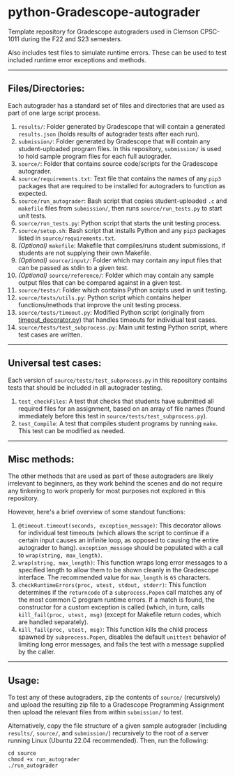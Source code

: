 # python-Gradescope-autograder
Template repository for Gradescope autograders used in Clemson CPSC-1011 during the F22 and S23 semesters.

Also includes test files to simulate runtime errors. These can be used to test included runtime error exceptions and methods.

----

## Files/Directories:
Each autograder has a standard set of files and directories that are used as part of one large script process.

1. `results/`: Folder generated by Gradescope that will contain a generated `results.json` (holds results of autograder tests after each run).
2. `submission/`: Folder generated by Gradescope that will contain any student-uploaded program files. In this repository, `submission/` is used to hold sample program files for each full autograder.
3. `source/`: Folder that contains source code/scripts for the Gradescope autograder.
4. `source/requirements.txt`: Text file that contains the names of any `pip3` packages that are required to be installed for autograders to function as expected.
5. `source/run_autograder`: Bash script that copies student-uploaded `.c` and `makefile` files from `submission/`, then runs `source/run_tests.py` to start unit tests.
6. `source/run_tests.py`: Python script that starts the unit testing process.
7. `source/setup.sh`: Bash script that installs Python and any `pip3` packages listed in `source/requirements.txt`.
8. *(Optional)* `makefile`: Makefile that compiles/runs student submissions, if students are not supplying their own Makefile.
9. *(Optional)* `source/input/`: Folder which may contain any input files that can be passed as stdin to a given test.
10. *(Optional)* `source/reference/`: Folder which may contain any sample output files that can be compared against in a given test.
11. `source/tests/`: Folder which contains Python scripts used in unit testing.
12. `source/tests/utils.py`: Python script which contains helper functions/methods that improve the unit testing process.
13. `source/tests/timeout.py`: Modified Python script (originally from [timeout_decorator.py](https://github.com/pnpnpn/timeout-decorator/blob/master/timeout_decorator/timeout_decorator.py)) that handles timeouts for individual test cases.
14. `source/tests/test_subprocess.py`: Main unit testing Python script, where test cases are written.

----

## Universal test cases:

Each version of `source/tests/test_subprocess.py` in this repository contains tests that should be included in all autograder testing.

1. `test_checkFiles`: A test that checks that students have submitted all required files for an assignment, based on an array of file names (found immediately before this test in `source/tests/test_subprocess.py`).
2. `test_Compile`: A test that compiles student programs by running `make`. This test can be modified as needed.

----

## Misc methods:
The other methods that are used as part of these autograders are likely irrelevant to beginners, as they work behind the scenes and do not require any tinkering to work properly for most purposes not explored in this repository.

However, here's a brief overview of some standout functions:

1. `@timeout.timeout(seconds, exception_message)`: This decorator allows for individual test timeouts (which allows the script to continue if a certain input causes an infinite loop, as opposed to causing the entire autograder to hang). `exception_message` should be populated with a call to `wrap(string, max_length)`.
2. `wrap(string, max_length)`: This function wraps long error messages to a specified length to allow them to be shown cleanly in the Gradescope interface. The recommended value for `max_length` is `65` characters.
3. `checkRuntimeErrors(proc, utest, stdout, stderr)`: This function determines if the `returncode` of a `subprocess.Popen` call matches any of the most common C program runtime errors. If a match is found, the constructor for a custom exception is called (which, in turn, calls `kill_fail(proc, utest, msg)` (except for Makefile return codes, which are handled separately).
4. `kill_fail(proc, utest, msg)`: This function kills the child process spawned by `subprocess.Popen`, disables the default `unittest` behavior of limiting long error messages, and fails the test with a message supplied by the caller.

----

## Usage:
To test any of these autograders, zip the contents of `source/` (recursively) and upload the resulting zip file to a Gradescope Programming Assignment then upload the relevant files from within `submission/` to test.

Alternatively, copy the file structure of a given sample autograder (including `results/`, `source/`, and `submission/`) recursively to the root of a server running Linux (Ubuntu 22.04 recommended). Then, run the following:

```
cd source
chmod +x run_autograder
./run_autograder
```
